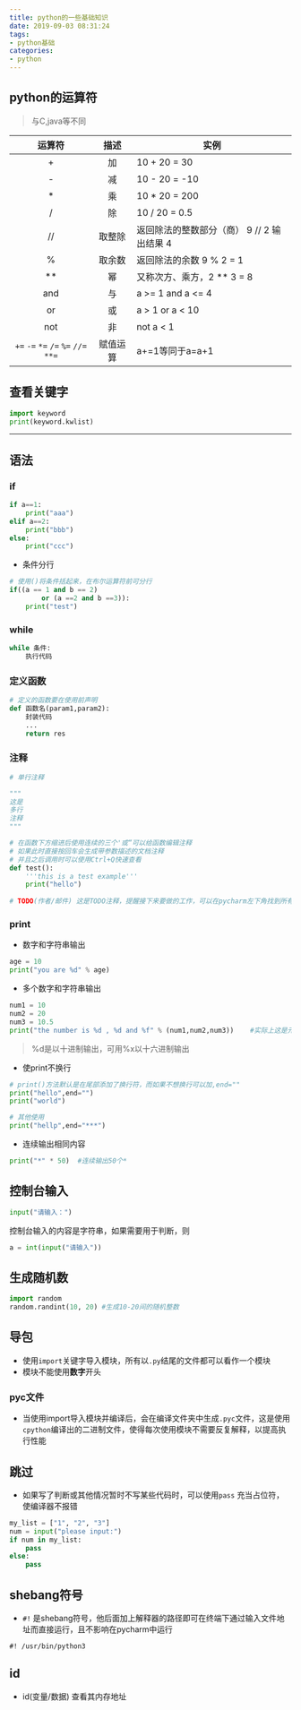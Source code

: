 ```yaml
---
title: python的一些基础知识
date: 2019-09-03 08:31:24
tags:
- python基础
categories:
- python
---
```


## python的运算符

<!--more-->

> 与C,java等不同

| 运算符                               | 描述     | 实例                                       |
| :---:                                | :---:    | ---                                        |
| +                                    | 加       | 10 + 20 = 30                               |
| -                                    | 减       | 10 - 20 = -10                              |
| *                                    | 乘       | 10 * 20 = 200                              |
| /                                    | 除       | 10 / 20 = 0.5                              |
| //                                   | 取整除   | 返回除法的整数部分（商） 9 // 2 输出结果 4 |
| %                                    | 取余数   | 返回除法的余数 9 % 2 = 1                   |
| **                                   | 幂       | 又称次方、乘方，2 ** 3 = 8                 |
| and                                  | 与       | a >= 1 and a <= 4                          |
| or                                   | 或       | a > 1 or a < 10                            |
| not                                  | 非       | not a < 1                                  |
| `+=` `-=` `*=` `/=` `%=` `//=` `**=` | 赋值运算 | a+=1等同于a=a+1                            |

## 查看关键字

```python
import keyword
print(keyword.kwlist)
```
---


## 语法

### if
```python
if a==1:
    print("aaa")
elif a==2:
    print("bbb")
else:
    print("ccc")
```

* 条件分行
```python
# 使用()将条件括起来，在布尔运算符前可分行
if((a == 1 and b == 2)
        or (a ==2 and b ==3)):
    print("test")
```

### while
```python
while 条件:
    执行代码
```

### 定义函数
```python
# 定义的函数要在使用前声明
def 函数名(param1,param2):
    封装代码
    ...
    return res
```

### 注释
```python
# 单行注释

"""
这是
多行
注释
"""

# 在函数下方缩进后使用连续的三个'或“可以给函数编辑注释
# 如果此时直接按回车会生成带参数描述的文档注释
# 并且之后调用时可以使用Ctrl+Q快速查看
def test():
    '''this is a test example'''
    print("hello")
    
# TODO(作者/邮件) 这是TODO注释，提醒接下来要做的工作，可以在pycharm左下角找到所有TODO项
```

### print
* 数字和字符串输出
```python
age = 10
print("you are %d" % age)
```

* 多个数字和字符串输出
```python
num1 = 10
num2 = 20
num3 = 10.5
print("the number is %d , %d and %f" % (num1,num2,num3))    #实际上这是元组的应用
```
> %d是以十进制输出，可用%x以十六进制输出

* 使print不换行
```python
# print()方法默认是在尾部添加了换行符，而如果不想换行可以加,end=""
print("hello",end="")
print("world")

# 其他使用
print("hellp",end="***")
```


* 连续输出相同内容
```python
print("*" * 50)  #连续输出50个*
```


## 控制台输入
```python
input("请输入：")
```

控制台输入的内容是字符串，如果需要用于判断，则
```python
a = int(input("请输入"))
```
## 生成随机数
```python
import random
random.randint(10, 20) #生成10-20间的随机整数
```

## 导包
* 使用`import`关键字导入模块，所有以`.py`结尾的文件都可以看作一个模块
* 模块不能使用**数字**开头

### pyc文件
* 当使用import导入模块并编译后，会在编译文件夹中生成`.pyc`文件，这是使用`cpython`编译出的二进制文件，使得每次使用模块不需要反复解释，以提高执行性能

## 跳过
* 如果写了判断或其他情况暂时不写某些代码时，可以使用`pass` 充当占位符，使编译器不报错

```python
my_list = ["1", "2", "3"]
num = input("please input:")
if num in my_list:
    pass
else:
    pass
```

## shebang符号
* `#!` 是shebang符号，他后面加上解释器的路径即可在终端下通过输入文件地址而直接运行，且不影响在pycharm中运行
```shell
#! /usr/bin/python3
```

## id

* id(变量/数据)   查看其内存地址
